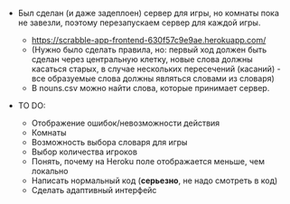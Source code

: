 - Был сделан (и даже задеплоен) сервер для игры, но комнаты пока не завезли, поэтому перезапускаем сервер для каждой игры.
  - https://scrabble-app-frontend-630f57c9e9ae.herokuapp.com/
  - (Нужно было сделать правила, но: первый ход должен быть сделан через центральную клетку, новые слова должны касаться старых, в случае нескольких пересечений (касаний) - все образуемые слова должны являться словами из словаря)
  - В nouns.csv можно найти слова, которые принимает сервер.

- TO DO:
  - Отображение ошибок/невозможности действия
  - Комнаты
  - Возможность выбора словаря для игры
  - Выбор количества игроков
  - Понять, почему на Heroku поле отображается меньше, чем локально
  - Написать нормальный код (**серьезно**, не надо смотреть в код)
  - Сделать адаптивный интерфейс
